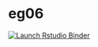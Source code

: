 # eg06
<!-- badges: start -->
[![Launch Rstudio Binder](http://mybinder.org/badge_logo.svg)](https://mybinder.org/v2/gh/kzktmr/eg06/master?urlpath=rstudio)
<!-- badges: end -->